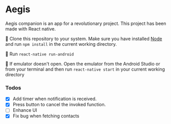 # Aegis

Aegis companion is an app for a revolutionary project. This project has been made with React native.

:pencil: Clone this repository to your system. Make sure you have installed [Node](http://nodejs.org/) and run `npm install` in the current working directory.

:pencil: Run `react-native run-android`

:pencil: If emulator doesn't open. Open the emulator from the Android Studio or from your terminal and then run `react-native start` in your current working directory

### Todos

- [x] Add timer when notification is received.
- [x] Press button to cancel the invoked function.
- [ ] Enhance UI
- [x] Fix bug when fetching contacts
